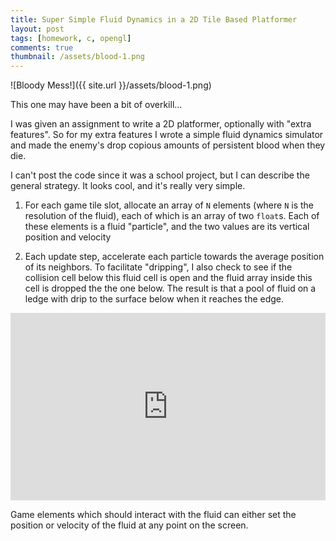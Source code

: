 ```yaml
---
title: Super Simple Fluid Dynamics in a 2D Tile Based Platformer
layout: post
tags: [homework, c, opengl]
comments: true
thumbnail: /assets/blood-1.png
---
```


![Bloody Mess!]({{ site.url }}/assets/blood-1.png)


This one may have been a bit of overkill...

I was given an assignment to write a 2D platformer, optionally with "extra features". So for my extra features I wrote a simple fluid dynamics simulator and made the enemy's drop copious amounts of persistent blood when they die.

I can't post the code since it was a school project, but I can describe the general strategy. It looks cool, and it's really very simple.

1) For each game tile slot, allocate an array of `N` elements (where `N` is the resolution of the fluid), each of which is an array of two `float`s. Each of these elements is a fluid "particle", and the two values are its vertical position and velocity

2) Each update step, accelerate each particle towards the average position of its neighbors. To facilitate "dripping", I also check to see if the collision cell below this fluid cell is open and the fluid array inside this cell is dropped the the one below. The result is that a pool of fluid on a ledge with drip to the surface below when it reaches the edge.

<iframe width="100%" height="300" src="https://www.youtube.com/embed/t6q1M1-wfIU" frameborder="0" allowfullscreen></iframe>

Game elements which should interact with the fluid can either set the position or velocity of the fluid at any point on the screen. 
